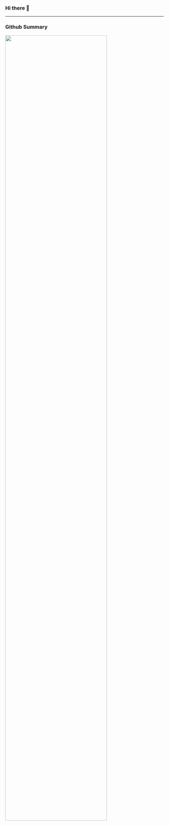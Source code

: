 ### Hi there 👋

<hr/>

### Github Summary

<img src="https://github-readme-streak-stats.herokuapp.com/?user=amaandalau&theme=dark&hide_border=true" width=80% align=centre/>

